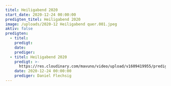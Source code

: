 ```yaml
---
titel: Heiligabend 2020
start_date: 2020-12-24 00:00:00
predigten_titel: Heiligabend 2020
image: /uploads/2020-12 Heiligabend quer.001.jpeg
aktiv: false
predigten:
  - titel:
    predigt:
    date:
    prediger:
  - titel: Heiligabend 2020
    predigt: >-
      https://res.cloudinary.com/mavuno/video/upload/v1609419955/predigten/2020-12%20Heiligabend/2020-12-24_Predigt_Heiligabend.mp3
    date: 2020-12-24 00:00:00
    prediger: Daniel Flechsig
---
```

